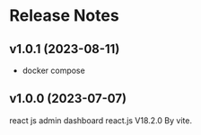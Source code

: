 # Release Notes

## v1.0.1 (2023-08-11)

- docker compose

## v1.0.0 (2023-07-07)

react js admin dashboard react.js V18.2.0 By vite.

